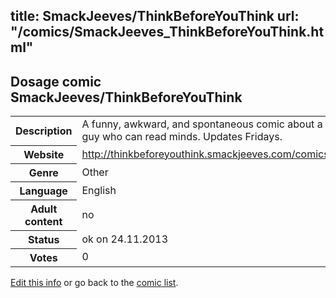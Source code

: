 title: SmackJeeves/ThinkBeforeYouThink
url: "/comics/SmackJeeves_ThinkBeforeYouThink.html"
---
Dosage comic SmackJeeves/ThinkBeforeYouThink
-----------------------------------------

<p id="msg"></p>
<script type="text/javascript">
if (window.location.search === '?edit_info_mail=sent_ok') {
  var elem = document.getElementById("msg");
  elem.innerHTML = 'Edited information sucessfully sent for review, which is usually done daily. Thanks!';
  elem.className = 'ok';
}
</script>
<table class="comicinfo">
<tr>
<th>Description</th><td>A funny, awkward, and spontaneous comic about a guy who can read minds. Updates Fridays.</td>
</tr>
<tr>
<th>Website</th><td><a href="http://thinkbeforeyouthink.smackjeeves.com/comics/">http://thinkbeforeyouthink.smackjeeves.com/comics/</a></td>
</tr>
<tr>
<th>Genre</th><td>Other</td>
</tr>
<tr>
<th>Language</th><td>English</td>
</tr>
<tr>
<th>Adult content</th><td>no</td>
</tr>
<tr>
<th>Status</th><td>ok on 24.11.2013</td>
</tr>
<tr>
<th>Votes</th><td>0</td>
</tr>
</table>

[Edit this info](SmackJeeves_ThinkBeforeYouThink_edit.html) or go back to the [comic list](../comic-index.html).
